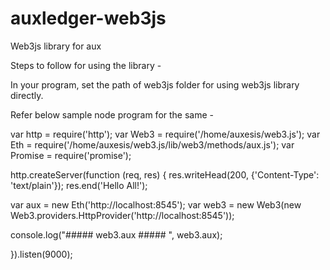 # auxledger-web3js
Web3js library for aux

Steps to follow for using the library -

In your program, set the path of web3js folder for using web3js library directly.

Refer below sample node program for the same -

var http = require('http');
var Web3 = require('/home/auxesis/web3.js');
var Eth = require('/home/auxesis/web3.js/lib/web3/methods/aux.js');
var Promise = require('promise');

http.createServer(function (req, res) {
    res.writeHead(200, {'Content-Type': 'text/plain'});
    res.end('Hello All!');

var aux = new Eth('http://localhost:8545');
var web3 = new Web3(new Web3.providers.HttpProvider('http://localhost:8545'));

console.log("##### web3.aux ##### ", web3.aux);

}).listen(9000);
